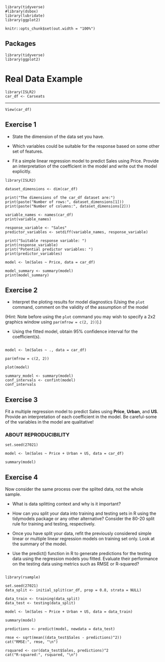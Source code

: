 

```{r setup, include=FALSE}
library(tidyverse)
#library(dsbox)
library(lubridate)
library(ggplot2)
    
knitr::opts_chunk$set(out.width = "100%")
```


## Packages

```{r load-packages}
library(tidyverse)
library(ggplot2)
```




# Real Data Example



```{r}
library(ISLR2)
car_df <- Carseats

```


------



```{r view-data, eval = FALSE}
View(car_df)

```


## Exercise 1

- State the dimension of the data set you have.  

- Which variables could be suitable for the response based on some other set of features.  

- Fit a simple linear regression model to predict Sales using Price. Provide an interpretation of the coefficient in the model and write out the model explicitly.




```{r}
library(ISLR2)

dataset_dimensions <- dim(car_df)

print("The dimensions of the car_df dataset are:")
print(paste("Number of rows:", dataset_dimensions[1]))
print(paste("Number of columns:", dataset_dimensions[2]))

variable_names <- names(car_df)
print(variable_names)

response_variable <- "Sales"
predictor_variables <- setdiff(variable_names, response_variable)

print("Suitable response variable: ")
print(response_variable)
print("Potential predictor variables: ")
print(predictor_variables)

model <- lm(Sales ~ Price, data = car_df)

model_summary <- summary(model)
print(model_summary)

```


## Exercise 2 

- Interpret the ploting results for model diagnostics (Using the `plot` command, comment on the validity of the assumption of the model 

(Hint: Note before using the `plot` command you may wish to specify a 2x2 graphics window using `par(mfrow = c(2, 2))`).)

- Using the fitted model, obtain $95\%$ confidence interval for the coefficient(s). 

```{r}

model <- lm(Sales ~ ., data = car_df)

par(mfrow = c(2, 2))

plot(model)

summary_model <- summary(model)
conf_intervals <- confint(model)
conf_intervals
```
## Exercise 3 

Fit a multiple regression model to predict Sales using **Price**, **Urban**, and **US**. Provide an interpretation of each coefficient in the model. Be careful-some of the variables in the model are qualitative!




### ABOUT REPRODUCIBILITY

```{r}
set.seed(27021)

model <- lm(Sales ~ Price + Urban + US, data = car_df)

summary(model)
```



## Exercise 4 

Now consider the same process over the splited data, not the whole sample.

- What is data splitting context and why is it important? 

- How can you split your data into training and testing sets in R using the tidymodels package or any other alternative? Consider the 80-20 split rule for training and testing, respectively. 


- Once you have split your data, refit the previously considered simple linear or multiple linear regression models on training set only. Look at the summary of the model.  

- Use the predict() function in R to generate predictions for the testing data using the regression models you fitted. Evaluate their performance on the testing data using metrics such as RMSE or R-squared?


```{r}

library(rsample)

set.seed(27021)
data_split <- initial_split(car_df, prop = 0.8, strata = NULL)

data_train <- training(data_split)
data_test <- testing(data_split)

model <- lm(Sales ~ Price + Urban + US, data = data_train)

summary(model)

predictions <- predict(model, newdata = data_test)

rmse <- sqrt(mean((data_test$Sales - predictions)^2))
cat("RMSE:", rmse, "\n")

rsquared <- cor(data_test$Sales, predictions)^2
cat("R-squared:", rsquared, "\n")
```




